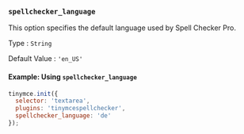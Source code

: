 ### `spellchecker_language`

This option specifies the default language used by Spell Checker Pro.

Type
: `String`

Default Value
: `'en_US'`

#### Example: Using `spellchecker_language`

```js
tinymce.init({
  selector: 'textarea',
  plugins: 'tinymcespellchecker',
  spellchecker_language: 'de'
});
```

